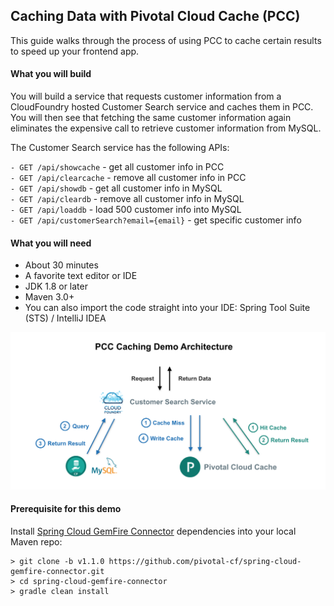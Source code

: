 ## Caching Data with Pivotal Cloud Cache (PCC)
This guide walks through the process of using PCC to cache certain results to speed up your frontend app.
  
  
#### What you will build
You will build a service that requests customer information from a CloudFoundry hosted Customer Search service and caches them in PCC. You will then see that fetching the same customer information again eliminates the expensive call to retrieve customer information from MySQL.

The Customer Search service has the following APIs:

`- GET /api/showcache`          - get all customer info in PCC  
`- GET /api/clearcache`         - remove all customer info in PCC  
`- GET /api/showdb`  	- get all customer info in MySQL  
`- GET /api/cleardb`         - remove all customer info in MySQL  
`- GET /api/loaddb`         - load 500 customer info into MySQL  
`- GET /api/customerSearch?email={email}`   - get specific customer info  
  
  
#### What you will need
- About 30 minutes
- A favorite text editor or IDE
- JDK 1.8 or later
- Maven 3.0+
- You can also import the code straight into your IDE: 
Spring Tool Suite (STS) / IntelliJ IDEA
  
  
![IMG_001](https://github.com/liwang-pivotal/PCC-Caching-Demo/blob/master/images/IMG_001.png)



#### Prerequisite for this demo

Install [Spring Cloud GemFire Connector](https://github.com/pivotal-cf/spring-cloud-gemfire-connector/tree/v1.1.0) dependencies into your local Maven repo:
```
> git clone -b v1.1.0 https://github.com/pivotal-cf/spring-cloud-gemfire-connector.git  
> cd spring-cloud-gemfire-connector  
> gradle clean install  
```
